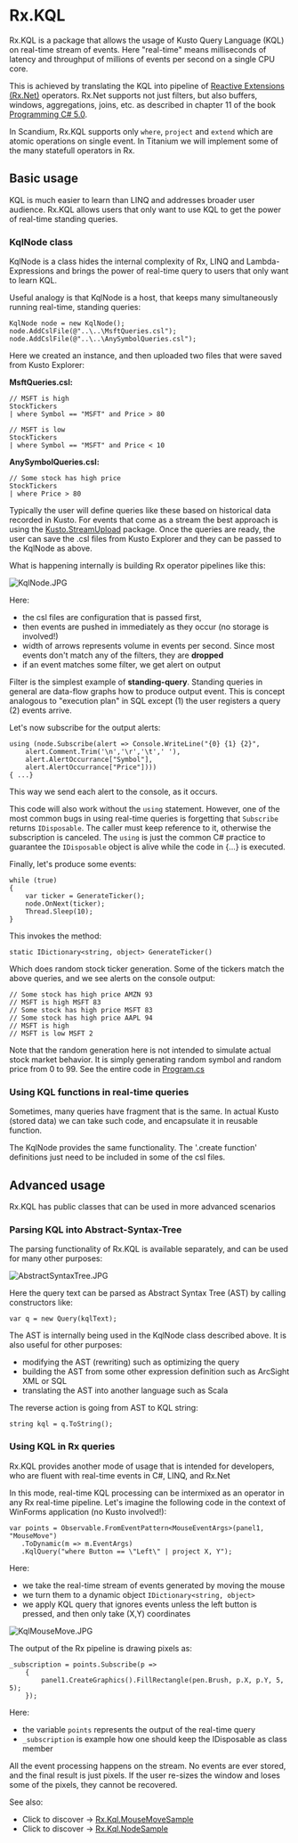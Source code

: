 # Rx.KQL
Rx.KQL is a package that allows the usage of Kusto Query Language (KQL) on real-time stream of events. Here "real-time" means milliseconds of latency and throughput of millions of events per second on a single CPU core. 

This is achieved by translating the KQL into pipeline of [Reactive Extensions (Rx.Net)](https://github.com/Reactive-Extensions/Rx.NET) operators. Rx.Net supports not just filters, but also buffers, windows, aggregations, joins, etc. as described in chapter 11 of the book [Programming C# 5.0](http://shop.oreilly.com/product/0636920024064.do). 

In Scandium, Rx.KQL supports only `where`, `project` and `extend` which are atomic operations on single event. In Titanium we will implement some of the many statefull operators in Rx.

## Basic usage 
KQL is much easier to learn than LINQ and addresses broader user audience. Rx.KQL allows users that only want to use KQL to get the power of real-time standing queries.

### KqlNode class

KqlNode is a class hides the internal complexity of Rx, LINQ and Lambda-Expressions and brings the power of real-time query to users that only want to learn KQL.

Useful analogy is that KqlNode is a host, that keeps many simultaneously running real-time, standing queries:

    KqlNode node = new KqlNode();
    node.AddCslFile(@"..\..\MsftQueries.csl");
    node.AddCslFile(@"..\..\AnySymbolQueries.csl"); 

Here we created an instance, and then uploaded two files that were saved from Kusto Explorer:

**MsftQueries.csl:**

	// MSFT is high
	StockTickers 
	| where Symbol == "MSFT" and Price > 80
	
	// MSFT is low
	StockTickers 
	| where Symbol == "MSFT" and Price < 10


**AnySymbolQueries.csl:**

	// Some stock has high price
	StockTickers 
	| where Price > 80

Typically the user will define queries like these based on historical data recorded in Kusto. For events that come as a stream the best approach is using the [Kusto.StreamUpload](../KustoUploderSample/Readme.md) package. Once the queries are ready, the user can save the .csl files from Kusto Explorer and they can be passed to the KqlNode as above.

What is happening internally is building Rx operator pipelines like this:

![KqlNode.JPG](KqlNode.JPG)

Here:

- the csl files are configuration that is passed first,
- then events are pushed in immediately as they occur (no storage is involved!)
- width of arrows represents volume in events per second. Since most events don't match any of the filters, they are **dropped**
- if an event matches some filter, we get alert on output

Filter is the simplest example of **standing-query**. Standing queries in general are data-flow graphs how to produce output event. This is concept analogous to "execution plan" in SQL except (1) the user registers a query (2) events arrive.

Let's now subscribe for the output alerts:

    using (node.Subscribe(alert => Console.WriteLine("{0} {1} {2}", 
        alert.Comment.Trim('\n','\r','\t',' '),
        alert.AlertOccurrance["Symbol"],
        alert.AlertOccurrance["Price"])))
	{ ...}

This way we send each alert to the console, as it occurs. 

This code will also work without the `using` statement. However, one of the most common bugs in using real-time queries is forgetting that `Subscribe` returns `IDisposable`. The caller must keep reference to it, otherwise the subscription is canceled. The `using` is just the common C# practice to guarantee the `IDisposable` object is alive while the code in {...} is executed.

Finally, let's produce some events:

    while (true)
    {
        var ticker = GenerateTicker();
        node.OnNext(ticker);
        Thread.Sleep(10);
    }

This invokes the method:

	static IDictionary<string, object> GenerateTicker()

Which does random stock ticker generation. Some of the tickers match the above queries, and we see alerts on the console output:

	// Some stock has high price AMZN 93
	// MSFT is high MSFT 83
	// Some stock has high price MSFT 83
	// Some stock has high price AAPL 94
	// MSFT is high
	// MSFT is low MSFT 2

Note that the random generation here is not intended to simulate actual stock market behavior. It is simply generating random symbol and random price from 0 to 99. See the entire code in [Program.cs](Program.cs)

### Using KQL functions in real-time queries
Sometimes, many queries have fragment that is the same. In actual Kusto (stored data) we can take such code, and encapsulate it in reusable function.

The KqlNode provides the same functionality. The '.create function' definitions  just need to be included in some of the csl files.

## Advanced usage
Rx.KQL has public classes that can be used in more advanced scenarios

### Parsing KQL into Abstract-Syntax-Tree
The parsing functionality of Rx.KQL is available separately, and can be used for many other purposes:

![AbstractSyntaxTree.JPG](AbstractSyntaxTree.JPG)

Here the query text can be parsed as Abstract Syntax Tree (AST) by calling constructors like:

	var q = new Query(kqlText);

The AST is internally being used in the KqlNode class described above. It is also useful for other purposes:

- modifying the AST (rewriting) such as optimizing the query
- building the AST from some other expression definition such as ArcSight XML or SQL
- translating the AST into another language such as Scala

The reverse action is going from AST to KQL string:

	string kql = q.ToString();

### Using KQL in Rx queries
Rx.KQL provides another mode of usage that is intended for developers, who are fluent with real-time events in C#, LINQ, and Rx.Net

In this mode, real-time KQL processing can be intermixed as an operator in any Rx real-time pipeline. Let's imagine the following code in the context of WinForms application (no Kusto involved!):

	var points = Observable.FromEventPattern<MouseEventArgs>(panel1, "MouseMove")
       .ToDynamic(m => m.EventArgs)
       .KqlQuery("where Button == \"Left\" | project X, Y");

Here:

- we take the real-time stream of events generated by moving the mouse
- we turn them to a dynamic object `IDictionary<string, object>`
- we apply KQL query that ignores events unless the left button is pressed, and then only take (X,Y) coordinates

![KqlMouseMove.JPG](KqlMouseMove.JPG)

The output of the Rx pipeline is drawing pixels as:

	_subscription = points.Subscribe(p =>
	    {
	        panel1.CreateGraphics().FillRectangle(pen.Brush, p.X, p.Y, 5, 5);
	    });

Here: 

- the variable `points` represents the output of the real-time query
- `_subscription` is example how one should keep the IDisposable as class member


All the event processing happens on the stream. No events are ever stored, and the final result is just pixels. If the user re-sizes the window and loses some of the pixels, they cannot be recovered. 

See also:

- Click to discover -> [Rx.Kql.MouseMoveSample](/Rx.Kql.MouseMove/Rx.Kql.MouseMove.Readme.md)
- Click to discover -> [Rx.Kql.NodeSample](/Rx.Kql.NodeSample/Rx.Kql.NodeSample.Readme.md)
